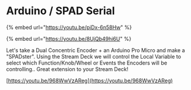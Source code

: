 # Arduino / SPAD Serial

{% embed url="https://youtu.be/piDx-6n58Hw" %}

{% embed url="https://youtu.be/8UjQb49hi6U" %}

Let's take a Dual Concentric Encoder + an Arduino Pro Micro and make a "SPADster".  Using the Stream Deck we will control the Local Variable to select which Function/Knob/Wheel or Events the Encoders will be controlling..  Great extension to your Stream Deck!

[https://youtu.be/968WwVzAReg](https://youtu.be/968WwVzAReg)

 

